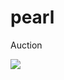 # pearl
Auction

<img src="https://github.com/ggabmon/SpringBootCAClass/assets/49934875/becb6ffd-3f5b-40b1-ac34-e4d3cb9adfa4"></img>
